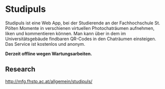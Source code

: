 # Studipuls

Studipuls ist eine Web App, bei der Studierende an der Fachhochschule St. Pölten Momente in verschienen virtuellen Photochaträumen aufnehmen, liken und kommentieren können. Man kann über in dem im Universitätsgebäude findbaren QR-Codes in den Chaträumen einsteigen. Das Service ist kostenlos und anonym.

**Derzeit offline wegen Wartungsarbeiten.**

## Research

http://mfg.fhstp.ac.at/allgemein/studipuls/
